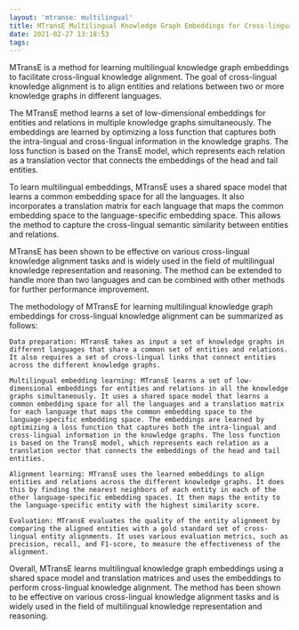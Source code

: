 ```yaml
---
layout: 'mtranse: multilingual'
title: MTransE Multilingual Knowledge Graph Embeddings for Cross-lingual Knowledge Alignment
date: 2021-02-27 13:18:53
tags:
---
```

MTransE is a method for learning multilingual knowledge graph embeddings to facilitate cross-lingual knowledge alignment. The goal of cross-lingual knowledge alignment is to align entities and relations between two or more knowledge graphs in different languages.

The MTransE method learns a set of low-dimensional embeddings for entities and relations in multiple knowledge graphs simultaneously. The embeddings are learned by optimizing a loss function that captures both the intra-lingual and cross-lingual information in the knowledge graphs. The loss function is based on the TransE model, which represents each relation as a translation vector that connects the embeddings of the head and tail entities.

To learn multilingual embeddings, MTransE uses a shared space model that learns a common embedding space for all the languages. It also incorporates a translation matrix for each language that maps the common embedding space to the language-specific embedding space. This allows the method to capture the cross-lingual semantic similarity between entities and relations.

MTransE has been shown to be effective on various cross-lingual knowledge alignment tasks and is widely used in the field of multilingual knowledge representation and reasoning. The method can be extended to handle more than two languages and can be combined with other methods for further performance improvement.


The methodology of MTransE for learning multilingual knowledge graph embeddings for cross-lingual knowledge alignment can be summarized as follows:

    Data preparation: MTransE takes as input a set of knowledge graphs in different languages that share a common set of entities and relations. It also requires a set of cross-lingual links that connect entities across the different knowledge graphs.

    Multilingual embedding learning: MTransE learns a set of low-dimensional embeddings for entities and relations in all the knowledge graphs simultaneously. It uses a shared space model that learns a common embedding space for all the languages and a translation matrix for each language that maps the common embedding space to the language-specific embedding space. The embeddings are learned by optimizing a loss function that captures both the intra-lingual and cross-lingual information in the knowledge graphs. The loss function is based on the TransE model, which represents each relation as a translation vector that connects the embeddings of the head and tail entities.

    Alignment learning: MTransE uses the learned embeddings to align entities and relations across the different knowledge graphs. It does this by finding the nearest neighbors of each entity in each of the other language-specific embedding spaces. It then maps the entity to the language-specific entity with the highest similarity score.

    Evaluation: MTransE evaluates the quality of the entity alignment by comparing the aligned entities with a gold standard set of cross-lingual entity alignments. It uses various evaluation metrics, such as precision, recall, and F1-score, to measure the effectiveness of the alignment.

Overall, MTransE learns multilingual knowledge graph embeddings using a shared space model and translation matrices and uses the embeddings to perform cross-lingual knowledge alignment. The method has been shown to be effective on various cross-lingual knowledge alignment tasks and is widely used in the field of multilingual knowledge representation and reasoning.